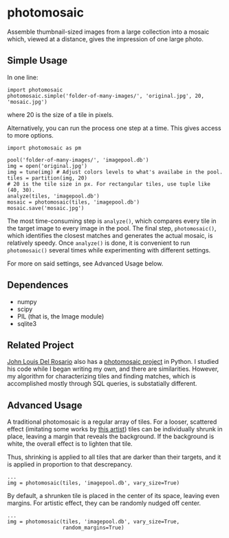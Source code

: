 photomosaic
=========

Assemble thumbnail-sized images from a large collection into a mosaic which, viewed at a distance, gives the impression of one large photo.

Simple Usage
------------

In one line:

    import photomosaic
    photomosaic.simple('folder-of-many-images/', 'original.jpg', 20, 'mosaic.jpg')

where 20 is the size of a tile in pixels.

Alternatively, you can run the process one step at a time. This gives access to more options. 

    import photomosaic as pm
    
    pool('folder-of-many-images/', 'imagepool.db')
    img = open('original.jpg')
    img = tune(img) # Adjust colors levels to what's availabe in the pool.
    tiles = partition(img, 20)
    # 20 is the tile size in px. For rectangular tiles, use tuple like (40, 30).
    analyze(tiles, 'imagepool.db')
    mosaic = photomosaic(tiles, 'imagepool.db')
    mosaic.save('mosaic.jpg')

The most time-consuming step is ``analyze()``, which compares every tile in the target image to every image in the pool. The final step, ``photomosaic()``, which identifies the closest matches and generates the actual mosaic, is relatively speedy. Once ``analyze()`` is done, it is convenient to run ``photomosaic()`` several times while experimenting with different settings.

For more on said settings, see Advanced Usage below.

Dependences
-----------

* numpy
* scipy
* PIL (that is, the Image module)
* sqlite3

Related Project
---------------
[John Louis Del Rosario](https://github.com/john2x) also has a [photomosaic project](https://github.com/john2x/photomosaic) in Python. I studied his code while I began writing my own, and there are similarities. However, my algorithm for characterizing tiles and finding matches, which is accomplished mostly through SQL queries, is substatially different.

Advanced Usage
--------------

A traditional photomosaic is a regular array of tiles. For a looser, scattered effect (imitating some works by [this artist](http://www.flickr.com/photos/tsevis/collections/)) tiles can be individually shrunk in place, leaving a margin that reveals the background. If the background is white, the overall effect is to lighten that tile.

Thus, shrinking is applied to all tiles that are darker than their targets, and it is applied in proportion to that descrepancy.

    ...
    img = photomosaic(tiles, 'imagepool.db', vary_size=True)

By default, a shrunken tile is placed in the center of its space, leaving even margins. For artistic effect, they can be randomly nudged off center.

    ...
    img = photomosaic(tiles, 'imagepool.db', vary_size=True,
                      random_margins=True)


